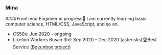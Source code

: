 ### Mina

####Front-end Engineer in progress💪
I am currently learning basic computer science, HTML/CSS, JavaScript, and so on.
- CS50x: Jun 2020 - ongoing
- Likelion Workers Busan 3rd: Sep 2020 - Dec 2020 (asterisks)🏆Best Service <a href="https://github.com/boeunbox/bbteam">(Boeunbox project)</a>
